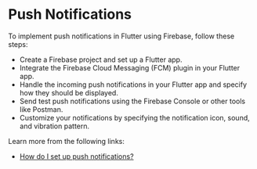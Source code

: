 # Push Notifications

To implement push notifications in Flutter using Firebase, follow these steps:

- Create a Firebase project and set up a Flutter app.
- Integrate the Firebase Cloud Messaging (FCM) plugin in your Flutter app.
- Handle the incoming push notifications in your Flutter app and specify how they should be displayed.
- Send test push notifications using the Firebase Console or other tools like Postman.
- Customize your notifications by specifying the notification icon, sound, and vibration pattern.

Learn more from the following links:

- [How do I set up push notifications?](https://docs.flutter.dev/get-started/flutter-for/android-devs#how-do-i-set-up-push-notifications)
